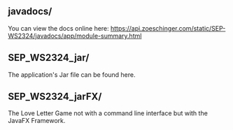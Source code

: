 ## javadocs/

You can view the docs online here:
https://api.zoeschinger.com/static/SEP-WS2324/javadocs/app/module-summary.html

## SEP_WS2324_jar/

The application's Jar file can be found here.

## SEP_WS2324_jarFX/

The Love Letter Game not with a command line interface but with the JavaFX Framework.
